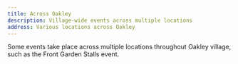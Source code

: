 ```yaml
---
title: Across Oakley
description: Village-wide events across multiple locations
address: Various locations across Oakley
---
```


Some events take place across multiple locations throughout Oakley village, such as the Front Garden Stalls event.